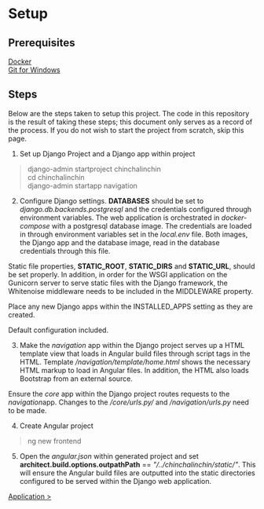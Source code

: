 # Setup

## Prerequisites

[Docker](https://docs.docker.com/get-docker/)<br>
[Git for Windows](https://git-scm.com/download/win)<br>

## Steps

Below are the steps taken to setup this project. The code in this repository is the result of taking these steps; this document only serves as a record of the process. If you do not wish to start the project from scratch, skip this page.

1. Set up Django Project and a Django app within project

> django-admin startproject chinchalinchin<br>
> cd chinchalinchin<br>
> django-admin startapp navigation<br>

2. Configure Django settings. <b>DATABASES</b> should be set to <i>django.db.backends.postgresql</i> and the credentials configured through environment variables. The web application is orchestrated in <i>docker-compose</i> with a postgresql database image. The credentials are loaded in through environment variables set in the <i>local.env</i> file. Both images, the Django app and the database image, read in the database credentials through this file. 

Static file properties, <b>STATIC_ROOT</b>, <b>STATIC_DIRS</b> and <b>STATIC_URL</b>, should be set properly. In addition, in order for the WSGI application on the Gunicorn server to serve static files with the Django framework, the Whitenoise middleware needs to be included in the MIDDLEWARE property.

Place any new Django apps within the INSTALLED_APPS setting as they are created.

Default configuration included.

3. Make the <i>navigation</i> app within the Django project serves up a HTML template view that loads in Angular build files through script tags in the HTML. Template <i>/navigation/template/home.html</i> shows the necessary HTML markup to load in Angular files. In addition, the HTML also loads Bootstrap from an external source. 

Ensure the <i>core</i> app within the Django project routes requests to the <i>navigation</i>app. Changes to the <i>/core/urls.py/</i> and <i>/navigation/urls.py</i> need to be made.

4. Create Angular project

> ng new frontend

5. Open the <i>angular.json</i> within generated project and set <b>architect.build.options.outpathPath</b> == <i>"/../chinchalinchin/static/"</i>. This will ensure the Angular build files are outputted into the static directories configured to be served within the Django web application.

[Application >](docs/APPLICATION.md)